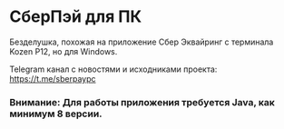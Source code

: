 # СберПэй для ПК
Безделушка, похожая на приложение Сбер Эквайринг с терминала Kozen P12, но для Windows.

Telegram канал с новостями и исходниками проекта: https://t.me/sberpaypc

### Внимание: Для работы приложения требуется Java, как минимум 8 версии.
